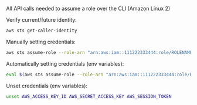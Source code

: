 
All API calls needed to assume a role over the CLI (Amazon Linux 2)

Verify current/future identity:
```bash
aws sts get-caller-identity
```

Manually setting credentials:
```bash
aws sts assume-role --role-arn "arn:aws:iam::111222333444:role/ROLENAME" --role-session-name AWSCLI-SessionName
```

Automatically setting credentials (env variables):
```bash
eval $(aws sts assume-role --role-arn "arn:aws:iam::111222333444:role/ROLENAME" --role-session-name SessionName | jq -r '.Credentials | "export AWS_ACCESS_KEY_ID=\(.AccessKeyId)\nexport AWS_SECRET_ACCESS_KEY=\(.SecretAccessKey)\nexport AWS_SESSION_TOKEN=\(.SessionToken)\n"')
```

Unset credentials (env variables):
```bash
unset AWS_ACCESS_KEY_ID AWS_SECRET_ACCESS_KEY AWS_SESSION_TOKEN
```